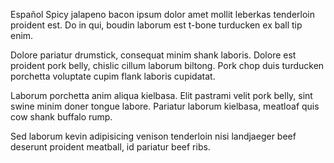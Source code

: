 Español Spicy jalapeno bacon ipsum dolor amet mollit leberkas tenderloin proident est. Do in qui, boudin laborum est t-bone turducken ex ball tip enim.

Dolore pariatur drumstick, consequat minim shank laboris. Dolore est proident pork belly, chislic cillum laborum biltong. Pork chop duis turducken porchetta voluptate cupim flank laboris cupidatat.

Laborum porchetta anim aliqua kielbasa. Elit pastrami velit pork belly, sint swine minim doner tongue labore. Pariatur laborum kielbasa, meatloaf quis cow shank buffalo rump.

Sed laborum kevin adipisicing venison tenderloin nisi landjaeger beef deserunt proident meatball, id pariatur beef ribs.
